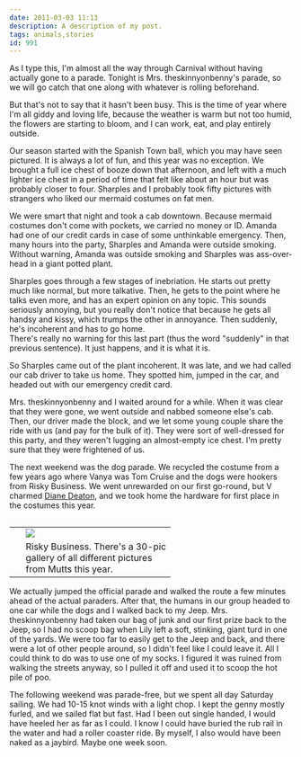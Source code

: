 ```yaml
---
date: 2011-03-03 11:13
description: A description of my post.
tags: animals,stories
id: 991
---
```

As I type this, I'm almost all the way through Carnival without having actually gone to a parade.  Tonight is Mrs. theskinnyonbenny's parade, so we will go catch that one along with whatever is rolling beforehand.

But that's not to say that it hasn't been busy.  This is the time of year where I'm all giddy and loving life, because the weather is warm but not too humid, the flowers are starting to bloom, and I can work, eat, and play entirely outside.

Our season started with the Spanish Town ball, which <a onclick="window.open('/pg3.php?spgmGal=070%20-%20Spanish%20Town%20Ball%202011','070SpanishTownBall2011','width=1024, height=768, toolbar=no, location = no, directories=no, menubar=no, resizable=yes, scrollbars=no');" >you may have seen pictured</a>.  It is always a lot of fun, and this year was no exception.  We brought a full ice chest of booze down that afternoon, and left with a much lighter ice chest in a period of time that felt like about an hour but was probably closer to four.  Sharples and I probably took fifty pictures with strangers who liked our mermaid costumes on fat men.
<!--more-->
We were smart that night and took a cab downtown.  Because mermaid costumes don't come with pockets, we carried no money or ID.  Amanda had one of our credit cards in case of some unthinkable emergency.  Then, many hours into the party, Sharples and Amanda were outside smoking.  Without warning, Amanda was outside smoking and Sharples was ass-over-head in a giant potted plant.  

Sharples goes through a few stages of inebriation.  He starts out pretty much like normal, but more talkative.  Then, he gets to the point where he talks even more, and has an expert opinion on any topic.  This sounds seriously annoying, but you really don't notice that because he gets all handsy and kissy, which trumps the other in annoyance.  Then suddenly, he's incoherent and has to go home.  
There's really no warning for this last part (thus the word "suddenly" in that previous sentence).  It just happens, and it is what it is.

So Sharples came out of the plant incoherent.  It was late, and we had called our cab driver to take us home.  They spotted him, jumped in the car, and headed out with our emergency credit card.

Mrs. theskinnyonbenny and I waited around for a while.  When it was clear that they were gone, we went outside and nabbed someone else's cab.  Then, our driver made the block, and we let some young couple share the ride with us (and pay for the bulk of it).  They were sort of well-dressed for this party, and they weren't lugging an almost-empty ice chest.  I'm pretty sure that they were frightened of us.

The next weekend was the dog parade.  We recycled the costume from a few years ago where Vanya was Tom Cruise and the dogs were hookers from Risky Business.  We went unrewarded on our first go-round, but V charmed <a href="http://www.wafb.com/Global/story.asp?S=469746" target="_blank">Diane Deaton</a>, and we took home the hardware for first place in the costumes this year.

<table cellpadding="2" align="right"><tr><td width="5" rowspan="2"><spacer type="block" width="5" height="1"></td><td width="250" ><img src="/img/mutts2011.jpg"></td></tr><tr><td class="caption" width="250">Risky Business.  <a onclick="window.open('/pg3.php?spgmGal=071%20-%20Krewe%20of%20Mutts%202011','071KreweofMutts2011','width=1024, height=768, toolbar=no, location = no, directories=no, menubar=no, resizable=yes, scrollbars=no');" >There's a 30-pic gallery of all different pictures from Mutts this year.</a></td></tr></table>

We actually jumped the official parade and walked the route a few minutes ahead of the actual paraders.  After that, the humans in our group headed to one car while the dogs and I walked back to my Jeep.  Mrs. theskinnyonbenny had taken our bag of junk and our first prize back to the Jeep, so I had no scoop bag when Lily left a soft, stinking, giant turd in one of the yards.  We were too far to easily get to the Jeep and back, and there were a lot of other people around, so I didn't feel like I could leave it.  All I could think to do was to use one of my socks.  I figured it was ruined from walking the streets anyway, so I pulled it off and used it to scoop the hot pile of poo.

The following weekend was parade-free, but we spent all day Saturday sailing.  We had 10-15 knot winds with a light chop.  I kept the genny mostly furled, and we sailed flat but fast.  Had I been out single handed, I would have heeled her as far as I could.  I know I could have buried the rub rail in the water and had a roller coaster ride.  By myself, I also would have been naked as a jaybird.  Maybe one week soon.